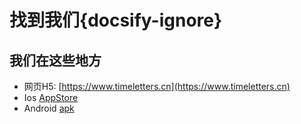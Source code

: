 # 找到我们{docsify-ignore}

## 我们在这些地方

- 网页H5: [https://www.timeletters.cn](https://www.timeletters.cn)
- Ios [AppStore](https://apps.apple.com/cn/app/id1552523043)
- Android [apk](https://vkceyugu.cdn.bspapp.com/VKCEYUGU-dd8c776e-5819-404d-9e85-7faaaf426be8/97935e72-9fa3-41c8-8244-bd8bb51f2065.apk)
